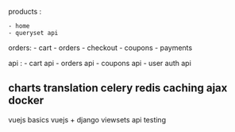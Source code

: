 products :
    
    - home
    - queryset api


orders:
    - cart
    - orders
    - checkout
    - coupons
    - payments

api :
    - cart api
    - orders api
    - coupons api
    - user auth api



charts
translation
celery
redis
caching
ajax
docker
----------------
vuejs basics
vuejs + django
viewsets api
testing